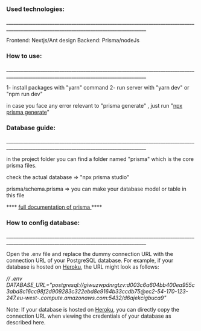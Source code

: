 <h3>Used technologies:</h3>
________________________________________________________________________________________________________________________________________

Frontend: Nextjs/Ant design
  Backend: Prisma/nodeJs

<h3>How to use:</h3>
________________________________________________________________________________________________________________________________________

1- install packages with "yarn" command
2- run server with "yarn dev" or "npm run dev" 

in case you face any error relevant to "prisma generate" , just run "<a href="https://www.prisma.io/docs/concepts/components/prisma-studio" target="_blank" >npx prisma generate</a>"

<h3>Database guide:</h3>
________________________________________________________________________________________________________________________________________

in the project folder you can find a folder named "prisma" which is the core prisma files.

check the actual database => "npx prisma studio"

prisma/schema.prisma => you can make your database model or table in this file

**** <a href="https://www.prisma.io/docs/concepts/overview/what-is-prisma" target="_blank">full documentation of prisma </a>****

<h3>How to config database:</h3>
________________________________________________________________________________________________________________________________________

Open the .env file and replace the dummy connection URL with the connection URL of your PostgreSQL database. For example, if your database is hosted on <a href="https://www.prisma.io/docs/guides/deployment/deployment-guides/deploying-to-heroku" target="_blank">Heroku</a>, the URL might look as follows:

<i>// .env
DATABASE_URL="postgresql://giwuzwpdnrgtzv:d003c6a604bb400ea955c3abd8c16cc98f2d909283c322ebd8e9164b33ccdb75@ec2-54-170-123-247.eu-west-.compute.amazonaws.com:5432/d6ajekcigbuca9"
</i>

Note: If your database is hosted on <a href="https://www.prisma.io/docs/guides/deployment/deployment-guides/deploying-to-heroku" target="_blank">Heroku</a>, you can directly copy the connection URL when viewing the credentials of your database as described here.
